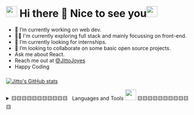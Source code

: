 <h1><img src="https://user-images.githubusercontent.com/75932477/153186735-654c2334-8436-4a52-b266-577ce19bdf68.gif" width="30"/> Hi there 👋 Nice to see you<img src="https://emojis.slackmojis.com/emojis/images/1531849430/4246/blob-sunglasses.gif?1531849430" width="30"/></h1>

- 🌱 I’m currently working on web dev. 
- :bowing_man:   I'm currently exploring full stack and mainly focussing on front-end.
- 🔭 I’m currently looking for internships.
- 👯 I’m looking to collaborate on some basic open source projects.
- Ask me about React.
- Reach me out at [@JittoJoyes](https://twitter.com/JittoJoyes)
- Happy Coding
### 


[![Jitto's GitHub stats](https://github-readme-stats.vercel.app/api?username=Jittojoyes98)](https://github.com/Jittojoyes98/github-readme-stats)
<details>
<summary>🟨🟨🟨🟨🟨🟨🟨🟨🟨🟨🟨&nbsp;&nbsp; Languages and Tools  <img src="https://user-images.githubusercontent.com/75932477/153186887-e749deb6-4bf0-4155-8581-5ebbfdf9d255.gif" width="30"/>&nbsp;🟨🟨🟨🟨🟨🟨🟨🟨🟨🟨🟨</summary>
<p>
 <img src="https://img.shields.io/badge/javascript-%23323330.svg?style=for-the-badge&logo=javascript&logoColor=%23F7DF1E"/>
 <img src="https://img.shields.io/badge/css3-%231572B6.svg?style=for-the-badge&logo=css3&logoColor=white"/>
 <img src="https://img.shields.io/badge/html5-%23E34F26.svg?style=for-the-badge&logo=html5&logoColor=white"/>
 <img src="https://img.shields.io/badge/python-3670A0?style=for-the-badge&logo=python&logoColor=ffdd54"/>
<!--  <img src="https://img.shields.io/badge/typescript-%23007ACC.svg?style=for-the-badge&logo=typescript&logoColor=white"/> -->
 <img src="https://img.shields.io/badge/bootstrap-%23563D7C.svg?style=for-the-badge&logo=bootstrap&logoColor=white"/>
<!--  <img src="https://img.shields.io/badge/express.js-%23404d59.svg?style=for-the-badge&logo=express&logoColor=%2361DAFB"/> -->
<!--  <img src="https://img.shields.io/badge/JWT-black?style=for-the-badge&logo=JSON%20web%20tokens"/> -->
 <img src="https://img.shields.io/badge/NPM-%23000000.svg?style=for-the-badge&logo=npm&logoColor=white"/>
<!--  <img src="https://img.shields.io/badge/Next-black?style=for-the-badge&logo=next.js&logoColor=white"/> -->
<!--  <img src="https://img.shields.io/badge/node.js-6DA55F?style=for-the-badge&logo=node.js&logoColor=white"/> -->
 <img src="https://img.shields.io/badge/react-%2320232a.svg?style=for-the-badge&logo=react&logoColor=%2361DAFB"/>
 <img src="https://img.shields.io/badge/React_Router-CA4245?style=for-the-badge&logo=react-router&logoColor=white"/>
<!--  <img src="https://img.shields.io/badge/redux-%23593d88.svg?style=for-the-badge&logo=redux&logoColor=white"/> -->
<!--  <img src="https://img.shields.io/badge/SASS-hotpink.svg?style=for-the-badge&logo=SASS&logoColor=white"/> -->
<!--  <img src="https://img.shields.io/badge/webpack-%238DD6F9.svg?style=for-the-badge&logo=webpack&logoColor=black"/> -->
 <img src="https://img.shields.io/badge/git-%23F05033.svg?style=for-the-badge&logo=git&logoColor=white"/>
 <img src="https://img.shields.io/badge/heroku-%23430098.svg?style=for-the-badge&logo=heroku&logoColor=white"/>
<!--  <img src="https://img.shields.io/badge/vercel-%23000000.svg?style=for-the-badge&logo=vercel&logoColor=white"/> -->
<!--  <img src="https://img.shields.io/badge/MongoDB-%234ea94b.svg?style=for-the-badge&logo=mongodb&logoColor=white"/> -->
<!--  <img src="https://img.shields.io/badge/postgres-%23316192.svg?style=for-the-badge&logo=postgresql&logoColor=white"/> -->
<!--  <img src="https://img.shields.io/badge/redis-%23DD0031.svg?style=for-the-badge&logo=redis&logoColor=white"/> -->
<!--  <img src="https://img.shields.io/badge/-jest-%23C21325?style=for-the-badge&logo=jest&logoColor=white"/> -->
 <img src="https://img.shields.io/badge/Ubuntu-E95420?style=for-the-badge&logo=ubuntu&logoColor=white"/>
</p>
</details>
